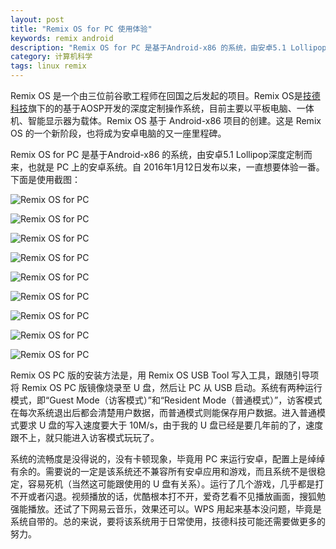 ```yaml
---
layout: post
title: "Remix OS for PC 使用体验"
keywords: remix android
description: "Remix OS for PC 是基于Android-x86 的系统，由安卓5.1 Lollipop深度定制而来"
category: 计算机科学
tags: linux remix
---
```


Remix OS 是一个由三位前谷歌工程师在回国之后发起的项目。Remix OS是[技德科技](http://www.jide.com)旗下的的基于AOSP开发的深度定制操作系统，目前主要以平板电脑、一体机、智能显示器为载体。Remix OS 基于 Android-x86 项目的创建。这是 Remix OS 的一个新阶段，也将成为安卓电脑的又一座里程碑。

Remix OS for PC 是基于Android-x86 的系统，由安卓5.1 Lollipop深度定制而来，也就是 PC 上的安卓系统。自 2016年1月12日发布以来，一直想要体验一番。下面是使用截图：

![Remix OS for PC](http://ww2.sinaimg.cn/mw690/c3c88275gw1f029dvmk9aj211y0lc79l.jpg)

![Remix OS for PC](http://ww2.sinaimg.cn/mw690/c3c88275gw1f029drq26bj211y0lcjww.jpg)

![Remix OS for PC](http://wx2.sinaimg.cn/mw690/c3c88275gw1f029dmil5zj211y0lcwka.jpg)

![Remix OS for PC](http://wx2.sinaimg.cn/mw690/c3c88275gw1f029e4di1tj211y0lc46x.jpg)

![Remix OS for PC](http://wx2.sinaimg.cn/mw690/c3c88275gw1f029dz41pzj211y0lcwls.jpg)

![Remix OS for PC](http://wx2.sinaimg.cn/mw690/c3c88275gw1f029gsjwcfj211y0lcdq9.jpg)

![Remix OS for PC](http://wx2.sinaimg.cn/mw690/c3c88275gw1f029h15tqwj211y0lc75s.jpg)

![Remix OS for PC](http://ww2.sinaimg.cn/mw690/c3c88275gw1f029h4pp70j211y0lcq6u.jpg)

![Remix OS for PC](http://wx2.sinaimg.cn/mw690/c3c88275gw1f029gxijx3j211y0lcdlq.jpg)

Remix OS PC 版的安装方法是，用 Remix OS USB Tool 写入工具，跟随引导项将 Remix OS PC 版镜像烧录至 U 盘，然后让 PC 从 USB 启动。系统有两种运行模式，即“Guest Mode（访客模式）”和“Resident Mode（普通模式）”，访客模式在每次系统退出后都会清楚用户数据，而普通模式则能保存用户数据。进入普通模式要求 U 盘的写入速度要大于 10M/s，由于我的 U 盘已经是要几年前的了，速度跟不上，就只能进入访客模式玩玩了。

系统的流畅度是没得说的，没有卡顿现象，毕竟用 PC 来运行安卓，配置上是绰绰有余的。需要说的一定是该系统还不兼容所有安卓应用和游戏，而且系统不是很稳定，容易死机（当然这可能跟使用的 U 盘有关系）。运行了几个游戏，几乎都是打不开或者闪退。视频播放的话，优酷根本打不开，爱奇艺看不见播放画面，搜狐勉强能播放。还试了下网易云音乐，效果还可以。WPS 用起来基本没问题，毕竟是系统自带的。总的来说，要将该系统用于日常使用，技德科技可能还需要做更多的努力。
